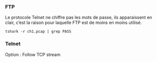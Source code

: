 
### FTP

Le protocole Telnet ne chiffre pas les mots de passe, ils apparaissent en clair, c’est la raison pour laquelle FTP est de moins en moins utilisé.

`tshark -r ch1.pcap | grep PASS`

### Telnet

Option : Follow TCP stream